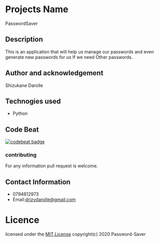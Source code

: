 # Projects  Name
 PasswordSaver
## Description
   This is an application that will help us manage our passwords and even generate new passwords for us If we need Other passwords.
## Author and acknowledgement
 Shizukane Darolle
## Technogies used
 * Python
## Code Beat
[![codebeat badge](https://codebeat.co/badges/1272bd64-9ab6-48ce-9315-ab41a51a92bc)](https://codebeat.co/projects/github-com-shizukane-passwordsaver-master)
### contributing
 For any information pull request is welcome.
## Contact Information
  * 0794812973
  *  Email:drizydarolle@gmail.com
#  Licence
 licensed under the [MIT License](license)
 copyright(c) 2020 Password-Saver